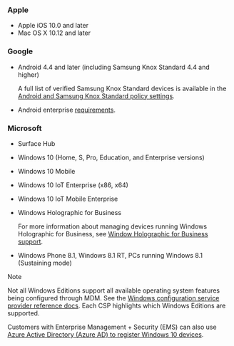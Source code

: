 

### Apple
- Apple iOS 10.0 and later
- Mac OS X 10.12 and later

### Google
- Android 4.4 and later (including Samsung Knox Standard 4.4 and higher)

  A full list of verified Samsung Knox Standard devices is available in the [Android and Samsung Knox Standard policy settings](/intune/supported-devices-browsers#supported-samsung-knox-standard-devices).


- Android enterprise [requirements](https://support.google.com/work/android/answer/6174145?hl=en).

### Microsoft

- Surface Hub
- Windows 10 (Home, S, Pro, Education, and Enterprise versions)
- Windows 10 Mobile
- Windows 10 IoT Enterprise (x86, x64)
- Windows 10 IoT Mobile Enterprise
- Windows Holographic for Business

  For more information about managing devices running Windows Holographic for Business, see [Window Holographic for Business support](../windows-holographic-for-business.md).

- Windows Phone 8.1, Windows 8.1 RT, PCs running Windows 8.1 (Sustaining mode)

> [!NOTE]
> Not all Windows Editions support all available operating system features being configured through MDM. See the [Windows configuration service provider reference docs](https://docs.microsoft.com/windows/configuration/provisioning-packages/how-it-pros-can-use-configuration-service-providers). Each CSP highlights which Windows Editions are supported.

Customers with Enterprise Management + Security  (EMS) can also use [Azure Active Directory (Azure AD) to register Windows 10 devices](/intune/windows-enroll).


